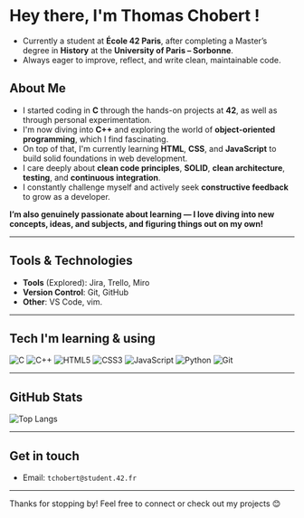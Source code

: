 # Hey there, I'm Thomas Chobert !

- Currently a student at **École 42 Paris**, after completing a Master’s degree in **History** at the **University of Paris – Sorbonne**.  
- Always eager to improve, reflect, and write clean, maintainable code.

## About Me

- I started coding in **C** through the hands-on projects at **42**, as well as through personal experimentation.
- I'm now diving into **C++** and exploring the world of **object-oriented programming**, which I find fascinating.
- On top of that, I'm currently learning **HTML**, **CSS**, and **JavaScript** to build solid foundations in web development.
- I care deeply about **clean code principles**, **SOLID**, **clean architecture**, **testing**, and **continuous integration**.
- I constantly challenge myself and actively seek **constructive feedback** to grow as a developer.

**I’m also genuinely passionate about learning — I love diving into new concepts, ideas, and subjects, and figuring things out on my own!**

---

## Tools & Technologies

- **Tools** (Explored): Jira, Trello, Miro
- **Version Control**: Git, GitHub
- **Other**: VS Code, vim.

---

## Tech I'm learning & using

![C](https://img.shields.io/badge/-C-00599C?style=flat&logo=c&logoColor=white)
![C++](https://img.shields.io/badge/-C++-00599C?style=flat&logo=c%2B%2B&logoColor=white)
![HTML5](https://img.shields.io/badge/-HTML5-E34F26?style=flat&logo=html5&logoColor=white)
![CSS3](https://img.shields.io/badge/-CSS3-1572B6?style=flat&logo=css3&logoColor=white)
![JavaScript](https://img.shields.io/badge/-JavaScript-F7DF1E?style=flat&logo=javascript&logoColor=black)
![Python](https://img.shields.io/badge/-Python-3776AB?style=flat&logo=python&logoColor=white)
![Git](https://img.shields.io/badge/-Git-F05032?style=flat&logo=git&logoColor=white)

---

## GitHub Stats

![Top Langs](https://github-readme-stats.vercel.app/api/top-langs/?username=TChobert&layout=compact&theme=tokyonight)

---

## Get in touch

- Email: `tchobert@student.42.fr`

---

Thanks for stopping by! Feel free to connect or check out my projects 😊  
